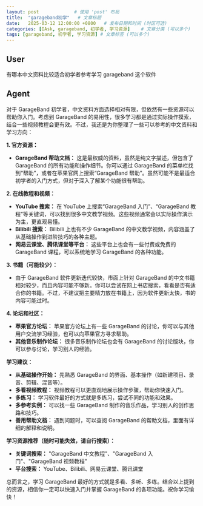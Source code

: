```yaml
---
layout: post             # 使用 'post' 布局
title:  "garageband初学"   # 文章标题
date:   2025-03-12 12:00:00 +0800   # 发布日期和时间 (时区可选)
categories: [IAsk, garageband, 初学者, 学习资源]    # 文章分类 (可以多个)
tags: [garageband, 初学者, 学习资源] # 文章标签 (可以多个)
---
```



## User

有哪本中文资料比较适合初学者参考学习 garageband 这个软件

## Agent

对于 GarageBand 初学者，中文资料方面选择相对有限，但依然有一些资源可以帮助你入门。考虑到 GarageBand 的易用性，很多学习都是通过实际操作摸索，结合一些视频教程会更有效。不过，我还是为你整理了一些可以参考的中文资料和学习方向：

**1. 官方资源：**

*   **GarageBand 帮助文档：** 这是最权威的资料，虽然是纯文字描述，但包含了 GarageBand 的所有功能和操作细节。你可以通过 GarageBand 的菜单栏找到“帮助”，或者在苹果官网上搜索“GarageBand 帮助”。虽然可能不是最适合初学者的入门方式，但对于深入了解某个功能很有帮助。

**2. 在线教程和视频：**

*   **YouTube 搜索：** 在 YouTube 上搜索“GarageBand 入门”、“GarageBand 教程”等关键词，可以找到很多中文教学视频。这些视频通常会以实际操作演示为主，更直观易懂。
*   **Bilibili 搜索：** Bilibili 上也有不少 GarageBand 的中文教学视频，内容涵盖了从基础操作到进阶技巧的各种主题。
*   **网易云课堂、腾讯课堂等平台：** 这些平台上也会有一些付费或免费的 GarageBand 课程，可以系统地学习 GarageBand 的各种功能。

**3. 书籍（可能较少）：**

*   由于 GarageBand 软件更新迭代较快，市面上针对 GarageBand 的中文书籍相对较少，而且内容可能不够新。你可以尝试在网上书店搜索，看看是否有适合你的书籍。不过，不建议把主要精力放在书籍上，因为软件更新太快，书的内容可能过时。

**4. 论坛和社区：**

*   **苹果官方论坛：** 苹果官方论坛上有一些 GarageBand 的讨论，你可以与其他用户交流学习经验，也可以向苹果官方寻求帮助。
*   **其他音乐制作论坛：** 很多音乐制作论坛也会有 GarageBand 的讨论版块，你可以参与讨论，学习别人的经验。

**学习建议：**

*   **从基础操作开始：** 先熟悉 GarageBand 的界面、基本操作（如新建项目、录音、剪辑、混音等）。
*   **多看视频教程：** 视频教程可以更直观地展示操作步骤，帮助你快速入门。
*   **多练习：** 学习软件最好的方式就是多练习，尝试不同的功能和效果。
*   **多参考实例：** 可以找一些 GarageBand 制作的音乐作品，学习别人的创作思路和技巧。
*   **善用帮助文档：** 遇到问题时，可以查阅 GarageBand 的帮助文档，里面有详细的解释和说明。

**学习资源推荐（随时可能失效，请自行搜索）：**

*   **关键词搜索：** "GarageBand 中文教程"、"GarageBand 入门"、"GarageBand 视频教程"
*   **平台搜索：** YouTube、Bilibili、网易云课堂、腾讯课堂

总而言之，学习 GarageBand 最好的方式就是多看、多听、多练。结合以上提到的资源，相信你一定可以快速入门并掌握 GarageBand 的各项功能。祝你学习愉快！
